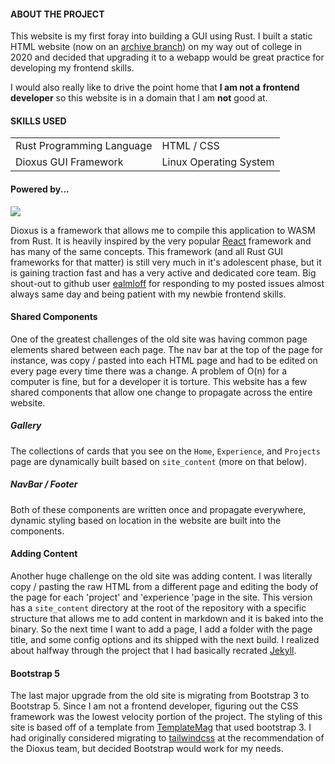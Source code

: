 
#### ABOUT THE PROJECT

This website is my first foray into building a GUI using Rust. I built a static HTML website (now on an [archive branch](https://github.com/baxterjo/baxterjo.github.io/tree/archive/old-site)) on my way out of college in 2020 and decided that upgrading it to a webapp would be great practice for developing my frontend skills.

I would also really like to drive the point home that **I am not a frontend developer** so this website is in a domain that I am **not** good at.

#### SKILLS USED

|   |  |
|---|---|
|Rust Programming Language| HTML / CSS|
| Dioxus GUI Framework | Linux Operating System |

#### Powered by...

![](/img/software_projects/web_site/dioxus.png)

Dioxus is a framework that allows me to compile this application to WASM from Rust. It is heavily inspired by the very popular [React](https://react.dev/) framework and has many of the same concepts. This framework (and all Rust GUI frameworks for that matter) is still very much in it's adolescent phase, but it is gaining traction fast and has a very active and dedicated core team. Big shout-out to github user [ealmloff](https://github.com/ealmloff) for responding to my posted issues almost always same day and being patient with my newbie frontend skills.

#### Shared Components

One of the greatest challenges of the old site was having common page elements shared between each page. The nav bar at the top of the page for instance, was copy / pasted into each HTML page and had to be edited on every page every time there was a change. A problem of O(n) for a computer is fine, but for a developer it is torture. This website has a few shared components that allow one change to propagate across the entire website.

##### Gallery

The collections of cards that you see on the `Home`, `Experience`, and `Projects` page are dynamically built based on `site_content` (more on that below).

##### NavBar / Footer

Both of these components are written once and propagate everywhere, dynamic styling based on location in the website are built into the components.

#### Adding Content

Another huge challenge on the old site was adding content. I was literally copy / pasting the raw HTML from a different page and editing the body of the page for each 'project' and 'experience 'page in the site. This version has a `site_content` directory at the root of the repository with a specific structure that allows me to add content in markdown and it is baked into the binary. So the next time I want to add a page, I add a folder with the page title, and some config options and its shipped with the next build. I realized about halfway through the project that I had basically recrated [Jekyll](https://jekyllrb.com/).

#### Bootstrap 5

The last major upgrade from the old site is migrating from Bootstrap 3 to Bootstrap 5. Since I am not a frontend developer, figuring out the CSS framework was the lowest velocity portion of the project. The styling of this site is based off of a template from [TemplateMag](https://templatemag.com/) that used bootstrap 3. I had originally considered migrating to [tailwindcss](https://tailwindcss.com/) at the recommendation of the Dioxus team, but decided Bootstrap would work for my needs.